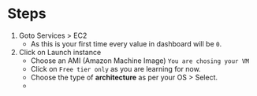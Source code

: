 # Steps
1.  Goto Services > EC2
    * As this is your first time every value in dashboard will be `0`.
2.  Click on Launch instance
    * Choose an AMI (Amazon Machine Image)  `You are chosing your VM`
    * Click on `Free tier only` as you are learning for now.
    * Choose the type of **architecture** as per your OS > Select.
    * 
